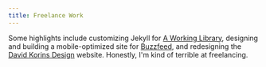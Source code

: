 ```yaml
---
title: Freelance Work
---
```


Some highlights include customizing Jekyll for [A Working Library](http://aworkinglibrary.com), designing and building a mobile-optimized site for  [Buzzfeed](http://www.buzzfeed.com), and redesigning the [David Korins Design](http://davidkorinsdesign.com) website. Honestly, I'm kind of terrible at freelancing.